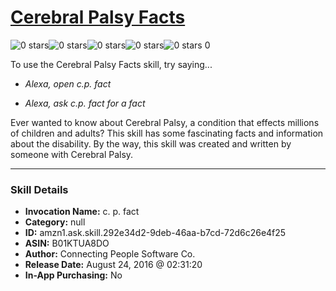 # [Cerebral Palsy Facts](http://alexa.amazon.com/#skills/amzn1.ask.skill.292e34d2-9deb-46aa-b7cd-72d6c26e4f25)
![0 stars](../../images/ic_star_border_black_18dp_1x.png)![0 stars](../../images/ic_star_border_black_18dp_1x.png)![0 stars](../../images/ic_star_border_black_18dp_1x.png)![0 stars](../../images/ic_star_border_black_18dp_1x.png)![0 stars](../../images/ic_star_border_black_18dp_1x.png) 0

To use the Cerebral Palsy Facts skill, try saying...

* *Alexa, open c.p. fact*

* *Alexa, ask c.p. fact for a fact*

Ever wanted to know about Cerebral Palsy, a condition that effects millions of children and adults?  This skill has some fascinating facts and information about the disability.  By the way, this skill was created and written by someone with Cerebral Palsy.

***

### Skill Details

* **Invocation Name:** c. p. fact
* **Category:** null
* **ID:** amzn1.ask.skill.292e34d2-9deb-46aa-b7cd-72d6c26e4f25
* **ASIN:** B01KTUA8DO
* **Author:** Connecting People Software Co.
* **Release Date:** August 24, 2016 @ 02:31:20
* **In-App Purchasing:** No
